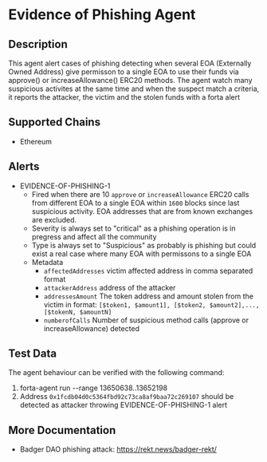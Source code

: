# Evidence of Phishing Agent

## Description

This agent alert cases of phishing detecting when several EOA (Externally Owned Address) give permisson to a single EOA to use their funds via approve() or increaseAllowance() ERC20 methods. The agent watch many suspicious activites at the same time and when the suspect match a criteria, it reports the attacker, the victim and the stolen funds with a forta alert


## Supported Chains

- Ethereum

## Alerts

- EVIDENCE-OF-PHISHING-1
  - Fired when there are 10 `approve` or `increaseAllowance` ERC20 calls from different EOA to a single EOA within `1600` blocks since last suspicious activity. EOA addresses that are from known exchanges are excluded.
  - Severity is always set to "critical" as a phishing operation is in pregress and affect all the community
  - Type is always set to "Suspicious" as probably is phishing but could exist a real case where many EOA with permissons to a single EOA
  - Metadata
    - `affectedAddresses` victim affected address in comma separated format 
    - `attackerAddress` address of the attacker
    - `addressesAmount` The token address and amount stolen from the victim in format: `[$token1, $amount1], [$token2, $amount2],...,[$tokenN, $amountN]`
    - `numberofCalls` Number of suspicious method calls (approve or increaseAllowance) detected

## Test Data

The agent behaviour can be verified with the following command:
  1. forta-agent run --range 13650638..13652198
  2. Address `0x1fcdb04d0c5364fbd92c73ca8af9baa72c269107` should be detected as attacker throwing EVIDENCE-OF-PHISHING-1 alert

## More Documentation
  - Badger DAO phishing attack: https://rekt.news/badger-rekt/
  
